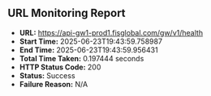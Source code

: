 ## URL Monitoring Report

- **URL:** https://api-gw1-prod1.fisglobal.com/gw/v1/health
- **Start Time:** 2025-06-23T19:43:59.758987
- **End Time:** 2025-06-23T19:43:59.956431
- **Total Time Taken:** 0.197444 seconds
- **HTTP Status Code:** 200
- **Status:** Success
- **Failure Reason:** N/A
